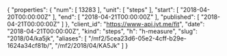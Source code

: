 {
  "properties": {
    "num": [
      13283
    ],
    "unit": [
      "steps"
    ],
    "start": [
      "2018-04-20T00:00:00Z"
    ],
    "end": [
      "2018-04-21T00:00:00Z"
    ],
    "published": [
      "2018-04-21T00:00:00Z"
    ]
  },
  "client_id": "https://www-api.jvt.me/fit",
  "date": "2018-04-21T00:00:00Z",
  "kind": "steps",
  "h": "h-measure",
  "slug": "2018/04/ka5jk",
  "aliases": [
    "/mf2/5cea23d6-05e2-4cff-b29e-1624a34cf81b/",
    "/mf2/2018/04/KA5Jk"
  ]
}
